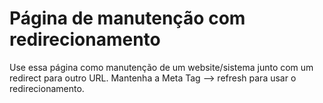 # Página de manutenção com redirecionamento
Use essa página como manutenção de um website/sistema junto com um redirect para outro URL.
Mantenha a Meta Tag --> refresh para usar o redirecionamento.
